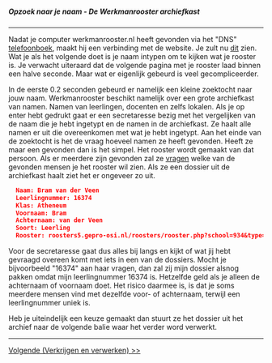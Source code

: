 ##### Opzoek naar je naam - De Werkmanrooster archiefkast
---

Nadat je computer werkmanrooster.nl heeft gevonden via het "DNS" [telefoonboek](/intypen), maakt hij een verbinding met de website. Je zult nu [dit](http://werkmanrooster.nl) zien. Wat je als het volgende doet is je naam intypen om te kijken wat je rooster is. Je verwacht uiteraard dat de volgende pagina met je rooster laad binnen een halve seconde. Maar wat er eigenlijk gebeurd is veel gecompliceerder.  

In de eerste 0.2 seconden gebeurd er namelijk een kleine zoektocht naar jouw naam. Werkmanrooster beschikt namelijk over een grote archiefkast van namen. Namen van leerlingen, docenten en zelfs lokalen. Als je op enter hebt gedrukt gaat er een secretaresse bezig met het vergelijken van de naam die je hebt ingetypt en de namen in de archiefkast. Ze haalt alle namen er uit die overeenkomen met wat je hebt ingetypt. Aan het einde van de zoektocht is het de vraag hoeveel namen ze heeft gevonden. Heeft ze maar een gevonden dan is het simpel. Het rooster wordt gemaakt van dat persoon. Als er meerdere zijn gevonden zal ze [vragen](http://werkmanrooster.nl/rooster/Bram) welke van de gevonden mensen je het rooster wil zien. Als ze een dossier uit de archiefkast haalt ziet het er ongeveer zo uit.  

```json
  Naam: Bram van der Veen
  Leerlingnummer: 16374
  Klas: Atheneum
  Voornaam: Bram
  Achternaam: van der Veen
  Soort: Leerling
  Rooster: roosters5.gepro-osi.nl/roosters/rooster.php?school=934&type=Leerlingrooster&afdeling=l_atheneum 6&leerling=16374
```
Voor de secretaresse gaat dus alles bij langs en kijkt of wat jij hebt gevraagd overeen komt met iets in een van de dossiers. Mocht je bijvoorbeeld "16374" aan haar vragen, dan zal zij mijn dossier alsnog pakken omdat mijn leerlingnummer 16374 is. Hetzelfde geld als je alleen de achternaam of voornaam doet. Het risico daarmee is, is dat je soms meerdere mensen vind met dezelfde voor- of achternaam, terwijl een leerlingnummer uniek is.

Heb je uiteindelijk een keuze gemaakt dan stuurt ze het dossier uit het archief naar de volgende balie waar het verder word verwerkt.

---
[Volgende (Verkrijgen en verwerken) >>](/verkrijgen)
